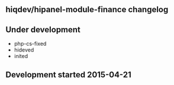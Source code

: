 hiqdev/hipanel-module-finance changelog
---------------------------------------

## Under development

- php-cs-fixed
- hideved
- inited

## Development started 2015-04-21

